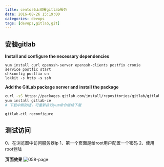 ```yaml
---
title: centos6上部署gitlab服务
date: 2016-08-26 15:19:00
categories: devops
tags: [devops,gitlab,git]
---
```

## 安装gitlab
**Install and configure the necessary dependencies**
```
yum install curl openssh-server openssh-clients postfix cronie
service postfix start
chkconfig postfix on
lokkit -s http -s ssh
```

**Add the GitLab package server and install the package**
``` bash
curl -sS https://packages.gitlab.com/install/repositories/gitlab/gitlab-ce/script.rpm.sh | sudo bash
yum install gitlab-ce
# 下载中断的话，可重新执行yum命令继续下载

gitlab-ctl reconfigure
```
<!--more-->

## 测试访问
0、在浏览器中访问服务器ip
1、第一个页面是给root用户配置一个密码
2、使用root登陆

**页面效果**
![058-page](http://blog.xiao5tech.com/uploads/058.png)